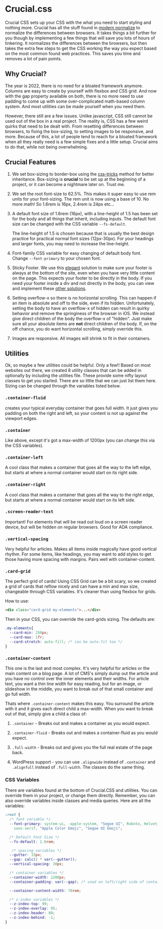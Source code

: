 # Crucial.css

Crucial CSS sets up your CSS with the what you need to start styling and nothing more. Crucial has all the stuff found in [modern normalize](https://github.com/sindresorhus/modern-normalize) to normalize the differences between browsers. It takes things a bit further for you though by implementing a few things that will save you lots of hours of tinkering. It normalizes the differences between the browsers, but then takes the extra few steps to get the CSS working the way you expect based on the most common found web practices. This saves you time and removes a lot of pain points.

## Why Crucial?

The year is 2022, there is no need for a bloated framework anymore. Columns are easy to create by yourself with flexbox and CSS grid. And now with the gap property available on both, there is no more need to use padding to come up with some over-complicated math-based column system. And most utilities can be made yourself when you need them.

However, there still are a few issues. Unlike javascript, CSS still cannot be used out of the box in a real project. The reality is, CSS has a few weird quirks that need to be dealt with. From resetting differences between browsers, to fixing the box-sizing, to setting images to be responsive, and more. Because of this, a lot of people tend to reach for a bloated framework when all they really need is a few simple fixes and a little setup. Crucial aims to do that, while not being overwhelming.

## Crucial Features

1. We set box-sizing to border-box using the [css-tricks](https://css-tricks.com/box-sizing/) method for better inheritance. Box-sizing is **crucial** to be set up at the beginning of a project, or it can become a nightmare later on. Trust me.

2. We set the root font-size to 62.5%. This makes it super easy to use rem units for your font-sizing. The rem unit is now using a base of 10. No more math! So 1.6rem is 16px, 2.4rem is 24px etc...

3. A default font size of 1.6rem (16px), with a line-height of 1.5 has been set for the body and all things that inherit, including inputs. The default font size can be changed with the CSS variable `--fs-default`.

   The line-height of 1.5 is chosen because that is usually the best design practice for practical normal font sizes (12px-30px). For your headings and larger fonts, you may need to increase the line-height.

4. Font-family CSS variable for easy changing of default body font. Change `--font-primary` to your chosen font.

5. Sticky Footer. We use this [elegant](https://css-tricks.com/a-clever-sticky-footer-technique/) solution to make sure your footer is always at the bottom of the site, even when you have very little content on the page. This expects your footer to be directly in the body. If you need your footer inside a div and not directly in the body, you can view and implement these [other solutions](https://css-tricks.com/couple-takes-sticky-footer/).

6. Setting overflow-x so there is no horizontal scrolling. This can happen if an item is absolute and off to the side, even if its hidden. Unfortunately, setting the body to have an overflow-x of hidden can result in quirky behavior and remove the springiness of the browser in iOS. We instead give direct children of the body the overflow-x of "hidden". Just make sure all your absolute items are **not** direct children of the body. If, on the off chance, you do want horizontal scrolling, simply override this.

7. Images are responsive. All images will shrink to fit in their containers.

## Utilities

Ok, so maybe a few utilities could be helpful. Only a few!! Based on most websites out there, we created 8 utility classes that can be added in optionally by including the utilities file. These provide some nifty layout classes to get you started. There are so little that we can just list them here. Sizing can be changed through the variables listed below.

### `.container-fluid`

creates your typical everyday container that goes full width. It just gives you padding on both the right and left, so your content is not up against the viewport edges.

### `.container`

Like above, except it's got a max-width of 1200px (you can change this via the CSS variables).

### `.container-left`

A cool class that makes a container that goes all the way to the left edge, but starts at where a normal container would start on its right side.

### `.container-right`

A cool class that makes a container that goes all the way to the right edge, but starts at where a normal container would start on its left side.

### `.screen-reader-text`

Important! For elements that will be read out loud on a screen reader device, but will be hidden on regular browsers. Good for ADA compliance.

### `.vertical-spacing`

Very helpful for articles. Makes all items inside magically have good vertical rhythm. For some items, like headings, you may want to add styles to get those having more spacing with margins. Pairs well with container-content.

### `.card-grid`

The perfect grid of cards! Using CSS Grid can be a bit scary, so we created a grid of cards that reflow nicely and can have a min and max size, changeable through CSS variables. It's cleaner than using flexbox for grids.

How to use:

```HTML
<div class="card-grid my-elements">...</div>
```

Then in your CSS, you can override the card-grids sizing. The defaults are:

```CSS
.my-elements{
  --card-min: 250px;
  --card-max: 1fr;
  --card-stretch: auto-fill; /* can be auto-fit too */
}
```

### `.container-content`

This one is the last and most complex. It's very helpful for articles or the main content on a blog page. A lot of CMS's simply dump out the article and you have no control over the inner elements and their widths. For article text, you want a thin line width for easy reading, but for an image, or slideshow in the middle, you want to break out of that small container and go full width.

Thats where `.container-content` makes this easy. You surround the article with it and it gives each direct child a max-width. When you want to break out of that, simply give a child a class of:

1. `.container` - Breaks out and makes a container as you would expect.

2. `.container-fluid` - Breaks out and makes a container-fluid as you would expect.

3. `.full-width` - Breaks out and gives you the full real estate of the page back.

4. WordPress support - you can use `.alignwide` instead of `.container` and `.alignfull` instead of `.full-width`. The classes do the same thing.

### CSS Variables

There are variables found at the bottom of Crucial.CSS and utilities. You can override them in your project, or change them directly. Remember, you can also override variables inside classes and media queries. Here are all the variables:

```CSS
:root {
  /* font variable */
  --font-primary: system-ui, -apple-system, "Segoe UI", Roboto, Helvetica, Arial,
    sans-serif, "Apple Color Emoji", "Segoe UI Emoji";

  /* Default Font Size */
  --fs-default: 1.6rem;

   /* spacing variables */
  --gutter: 15px;
  --gap: calc(2 * var(--gutter));
  --vertical-spacing: 30px;

  /* container variables */
  --container-width: 1200px;
  --container-padding: var(--gap); /* used on left/right side of containers */

  --container-content-width: 70rem;

  /* z-index variables */
  --z-index-top: 99;
  --z-index-overlay: 95;
  --z-index-header: 80;
  --z-index-behind: -1;
}
```
